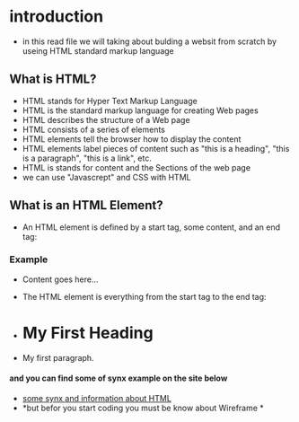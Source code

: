 # introduction
- in this read file we will taking about   bulding a websit from scratch  by useing HTML standard markup language 
## What is HTML?
- HTML stands for Hyper Text Markup Language
- HTML is the standard markup language for creating Web pages
- HTML describes the structure of a Web page
- HTML consists of a series of elements
- HTML elements tell the browser how to display the content
- HTML elements label pieces of content such as "this is a heading", "this is a paragraph", "this is a link", etc.
- HTML is stands for content and the Sections of the web page 
- we can use "Javascrept" and CSS with HTML 
## What is an HTML Element?
- An HTML element is defined by a start tag, some content, and an end tag:
### Example 
* <tagname>Content goes here...</tagname> 
- The HTML element is everything from the start tag to the end tag:
- <h1>My First Heading</h1>
- <p>My first paragraph.</p>
#### and you can find some of synx example on the site below 
- [some synx and information about HTML](https://www.w3schools.com/html/html5_syntax.asp)
- *but befor you start coding you must be know about Wireframe *